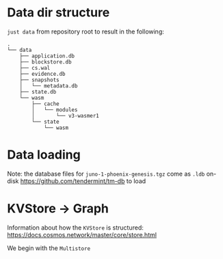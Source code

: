 # Data dir structure
`just data` from repository root to result in the following:

```
.
└── data
    ├── application.db
    ├── blockstore.db
    ├── cs.wal
    ├── evidence.db
    ├── snapshots
    │   └── metadata.db
    ├── state.db
    └── wasm
        ├── cache
        │   └── modules
        │       └── v3-wasmer1
        └── state
            └── wasm
```

# Data loading
Note: the database files for `juno-1-phoenix-genesis.tgz` come as `.ldb` on-disk
https://github.com/tendermint/tm-db to load

# KVStore -> Graph
Information about how the `KVStore` is structured:
https://docs.cosmos.network/master/core/store.html

We begin with the `Multistore` 
